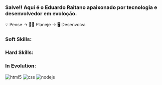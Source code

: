 ### Salve!! Aqui é o Eduardo Raitano apaixonado por tecnologia e desenvolvedor em evoloção.

💡 Pense -> 🧑‍💻 Planeje -> 🖥️ Desenvolva

### Soft Skills:

### Hard Skills:

### In Evolution:

<div style="display: inline_block">
  <img align="center" alt="html5" src="https://img.shields.io/badge/HTML5-E34F26?style=for-the-badge&logo=html5&logoColor=white" />
  <img align="center" alt="css" src="https://img.shields.io/badge/CSS3-1572B6?style=for-the-badge&logo=css3&logoColor=white" />
  <img align="center" alt="nodejs" src="https://img.shields.io/badge/Node.js-43853D?style=for-the-badge&logo=node.js&logoColor=white" />
</div><br/>




